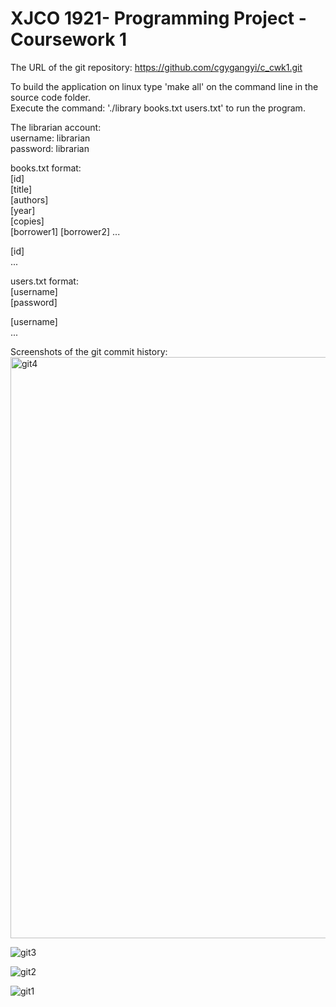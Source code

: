 # XJCO 1921- Programming Project - Coursework 1  
The URL of the git repository: https://github.com/cgygangyi/c_cwk1.git  
  
To build the application on linux type 'make all' on the command line in the source code folder.  
Execute the command: './library books.txt users.txt' to run the program.  
  
The librarian account:  
username: librarian  
password: librarian  
  
  
books.txt format:  
[id]  
[title]  
[authors]  
[year]  
[copies]  
[borrower1] [borrower2] ...  
  
[id]  
...  
  
  
users.txt format:  
[username]  
[password]  
  
[username]  
...  
  
Screenshots of the git commit history:  
<img width="930" alt="git4" src="https://user-images.githubusercontent.com/101918557/162120373-a3f68dab-3833-4812-a172-69abc8d24822.png">

![git3](https://user-images.githubusercontent.com/101918557/161882565-0bbb2bc9-b93f-4066-aeaf-c0bf454ef9fb.png)

![git2](https://user-images.githubusercontent.com/101918557/161882555-4676edcc-d402-4b06-b914-e05a9cd99b0d.png)

![git1](https://user-images.githubusercontent.com/101918557/161882538-066356ff-be60-4137-9fbd-24e5e0fe1393.png)

